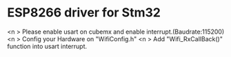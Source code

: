 # ESP8266 driver for Stm32

<n \>
Please enable usart on cubemx and enable interrupt.(Baudrate:115200)
<n \>
Config your Hardware on "WifiConfig.h"
<n \>
Add "Wifi_RxCallBack()" function into usart interrupt.

